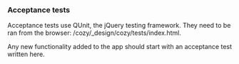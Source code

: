 ### Acceptance tests ###

Acceptance tests use QUnit, the jQuery testing framework.
They need to be ran from the browser: /cozy/_design/cozy/tests/index.html.

Any new functionality added to the app should start with an acceptance test
written here.
